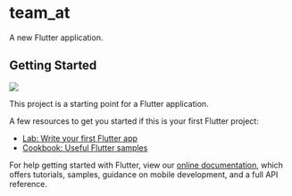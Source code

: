 # team_at

A new Flutter application.

## Getting Started


<img src="https://drive.google.com/file/d/1AWSX-6GM5hF_3p3dREYOcZlSZ2ZATgz7/view?usp=sharing" />

This project is a starting point for a Flutter application.

A few resources to get you started if this is your first Flutter project:

- [Lab: Write your first Flutter app](https://flutter.dev/docs/get-started/codelab)
- [Cookbook: Useful Flutter samples](https://flutter.dev/docs/cookbook)

For help getting started with Flutter, view our
[online documentation](https://flutter.dev/docs), which offers tutorials,
samples, guidance on mobile development, and a full API reference.

